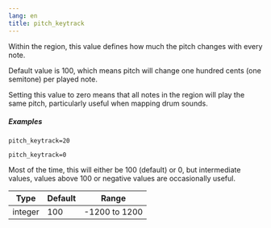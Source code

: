 ```yaml
---
lang: en
title: pitch_keytrack
---
```

Within the region, this value defines how much the pitch changes with every note.

Default value is 100, which means pitch will change one hundred cents
(one semitone) per played note.

Setting this value to zero means that all notes in the region will play the same
pitch, particularly useful when mapping drum sounds.

##### Examples

```
pitch_keytrack=20

pitch_keytrack=0
```

Most of the time, this will either be 100 (default) or 0, but intermediate
values, values above 100 or negative values are occasionally useful.

| Type    | Default | Range         |
| ---     | ---     | ---           |
| integer | 100     | -1200 to 1200 |
